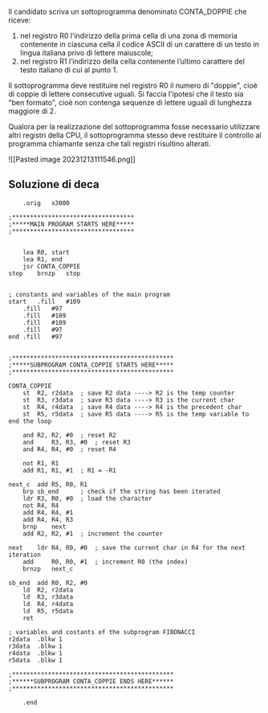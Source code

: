 Il candidato scriva un sottoprogramma denominato CONTA_DOPPIE che riceve:
1. nel registro R0 l’indirizzo della prima cella di una zona di memoria contenente in ciascuna cella il codice ASCII di un carattere di un testo in lingua italiana privo di lettere maiuscole;
2. nel registro R1 l’indirizzo della cella contenente l’ultimo carattere del testo italiano di cui al punto 1.

Il sottoprogramma deve restituire nel registro R0 il numero di "doppie", cioè di coppie di lettere consecutive uguali. Si faccia l'ipotesi che il testo sia "ben formato", cioè non contenga sequenze di lettere uguali di lunghezza maggiore di 2.

Qualora per la realizzazione del sottoprogramma fosse necessario utilizzare altri registri della CPU, il sottoprogramma stesso deve restituire il controllo al programma chiamante senza che tali registri risultino alterati.

![[Pasted image 20231213111546.png]]
## Soluzione di deca
```LC2
	.orig	x3000

;**********************************
;*****MAIN PROGRAM STARTS HERE*****
;**********************************


	lea	R0, start
	lea	R1, end
	jsr	CONTA_COPPIE
stop	brnzp 	stop


; constants and variables of the main program
start	.fill	#109
	.fill	#97
	.fill	#109
	.fill	#109
	.fill	#97
end	.fill	#97


;*********************************************
;*****SUBPROGRAM CONTA_COPPIE STARTS HERE*****
;*********************************************

CONTA_COPPIE
	st	R2, r2data	; save R2 data ----> R2 is the temp counter
	st	R3, r3data	; save R3 data ----> R3 is the current char
	st	R4, r4data	; save R4 data ----> R4 is the precedent char
	st	R5, r5data	; save R5 data ----> R5 is the temp variable to end the loop

	and	R2, R2, #0	; reset R2
	and 	R3, R3, #0	; reset R3
	and	R4, R4, #0	; reset R4

	not	R1, R1
	add	R1, R1, #1	; R1 = -R1

next_c	add	R5, R0, R1	
	brp	sb_end		; check if the string has been iterated
	ldr	R3, R0, #0	; load the character
	not	R4, R4
	add	R4, R4, #1
	add	R4, R4, R3
	brnp	next
	add	R2, R2, #1	; increment the counter

next	ldr	R4, R0, #0	; save the current char in R4 for the next iteration
	add 	R0, R0, #1	; increment R0 (the index)
	brnzp	next_c	

sb_end	add	R0, R2, #0
	ld	R2, r2data
	ld	R3, r3data
	ld	R4, r4data
	ld	R5, r5data
	ret 

; variables and costants of the subprogram FIBONACCI
r2data	.blkw 1
r3data	.blkw 1
r4data	.blkw 1
r5data	.blkw 1

;*********************************************
;******SUBPROGRAM CONTA_COPPIE ENDS HERE******
;*********************************************

	.end
```
